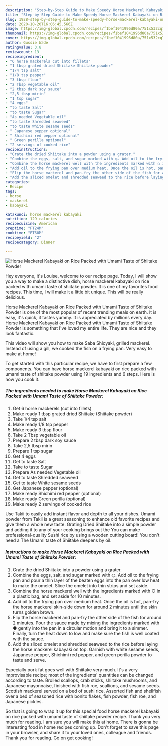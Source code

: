 ```yaml
---
description: "Step-by-Step Guide to Make Speedy Horse Mackerel Kabayaki on Rice Packed with Umami Taste of Shiitake Powder"
title: "Step-by-Step Guide to Make Speedy Horse Mackerel Kabayaki on Rice Packed with Umami Taste of Shiitake Powder"
slug: 1928-step-by-step-guide-to-make-speedy-horse-mackerel-kabayaki-on-rice-packed-with-umami-taste-of-shiitake-powder
date: 2020-10-20T16:06:45.566Z
image: https://img-global.cpcdn.com/recipes/f1bef1041996d80a/751x532cq70/horse-mackerel-kabayaki-on-rice-packed-with-umami-taste-of-shiitake-powder-recipe-main-photo.jpg
thumbnail: https://img-global.cpcdn.com/recipes/f1bef1041996d80a/751x532cq70/horse-mackerel-kabayaki-on-rice-packed-with-umami-taste-of-shiitake-powder-recipe-main-photo.jpg
cover: https://img-global.cpcdn.com/recipes/f1bef1041996d80a/751x532cq70/horse-mackerel-kabayaki-on-rice-packed-with-umami-taste-of-shiitake-powder-recipe-main-photo.jpg
author: Gussie Wade
ratingvalue: 3.8
reviewcount: 13
recipeingredient:
- "6 horse mackerels cut into fillets"
- "1 tbsp grated dried Shiitake Shiitake powder"
- "1/4 tsp salt"
- "1/8 tsp pepper"
- "3 tbsp flour"
- "2 Tbsp vegetable oil"
- "2 tbsp dark soy sauce"
- "2,5 tbsp mirin"
- "1 tsp sugar"
- "4 eggs"
- "to taste Salt"
- "to taste Sugar"
- "As needed Vegetable oil"
- "to taste Shredded seaweed"
- "to taste White sesame seeds"
- " Japanese pepper optional"
- " Shichimi red pepper optional"
- " Green perilla optional"
- "2 servings of cooked rice"
recipeinstructions:
- "Grate the dried Shiitake into a powder using a grater."
- "Combine the eggs, salt, and sugar marked with ◎. Add oil to the frying pan and pour a thin layer of the beaten eggs into the pan over low heat to make the omelet. Slice the omelet into thin strips and set aside."
- "Combine the horse mackerel well with the ingredients marked with ○ in a plastic bag, and set aside for 10 minutes."
- "Add oil to the frying pan over medium heat. Once the oil is hot, pan-fry the horse mackerel skin-side down for around 2 minutes until the skin turns golden brown."
- "Flip the horse mackerel and pan-fry the other side of the fish for around 2 minutes. Pour the sauce made by mixing the ingredients marked with ● gently into the pan in a circular motion and bring it to a simmer. Finally, turn the heat down to low and make sure the fish is well coated with the sauce."
- "Add the sliced omelet and shredded seaweed to the rice before laying the horse mackerel kabayaki on top. Garnish with white sesame seeds, Japanese pepper, Shichimi red pepper, and green perilla powder to taste and serve."
categories:
- Recipe
tags:
- horse
- mackerel
- kabayaki

katakunci: horse mackerel kabayaki 
nutrition: 129 calories
recipecuisine: American
preptime: "PT24M"
cooktime: "PT60M"
recipeyield: "2"
recipecategory: Dinner

---
```



![Horse Mackerel Kabayaki on Rice Packed with Umami Taste of Shiitake Powder](https://img-global.cpcdn.com/recipes/f1bef1041996d80a/751x532cq70/horse-mackerel-kabayaki-on-rice-packed-with-umami-taste-of-shiitake-powder-recipe-main-photo.jpg)

Hey everyone, it's Louise, welcome to our recipe page. Today, I will show you a way to make a distinctive dish, horse mackerel kabayaki on rice packed with umami taste of shiitake powder. It is one of my favorites food recipes. This time, I will make it a little bit unique. This will be really delicious.

Horse Mackerel Kabayaki on Rice Packed with Umami Taste of Shiitake Powder is one of the most popular of recent trending meals on earth. It is easy, it's quick, it tastes yummy. It is appreciated by millions every day. Horse Mackerel Kabayaki on Rice Packed with Umami Taste of Shiitake Powder is something that I've loved my entire life. They are nice and they look fantastic.

This video will show you how to make Saba Shioyaki, grilled mackerel. Instead of using a gill, we cooked the fish on a frying pan. Very easy to make at home!


To get started with this particular recipe, we have to first prepare a few components. You can have horse mackerel kabayaki on rice packed with umami taste of shiitake powder using 19 ingredients and 6 steps. Here is how you cook it.

<!--inarticleads1-->

##### The ingredients needed to make Horse Mackerel Kabayaki on Rice Packed with Umami Taste of Shiitake Powder:

1. Get 6 horse mackerels (cut into fillets)
1. Make ready 1 tbsp grated dried Shiitake (Shiitake powder)
1. Take 1/4 tsp salt
1. Make ready 1/8 tsp pepper
1. Make ready 3 tbsp flour
1. Take 2 Tbsp vegetable oil
1. Prepare 2 tbsp dark soy sauce
1. Take 2,5 tbsp mirin
1. Prepare 1 tsp sugar
1. Get 4 eggs
1. Get to taste Salt
1. Take to taste Sugar
1. Prepare As needed Vegetable oil
1. Get to taste Shredded seaweed
1. Get to taste White sesame seeds
1. Get  Japanese pepper (optional)
1. Make ready  Shichimi red pepper (optional)
1. Make ready  Green perilla (optional)
1. Make ready 2 servings of cooked rice


Use Takii to easily add instant flavor and depth to all your dishes. Umami powder from Takii is a great seasoning to enhance old favorite recipes and give them a whole new taste. Grating Dried Shiitake into a simple powder and adding it to any of your cooking brings out the You can make professional-quality Sushi rice by using a wooden cutting board! You don&#39;t need a The Umami taste of Shiitake deepens by oil. 

<!--inarticleads2-->

##### Instructions to make Horse Mackerel Kabayaki on Rice Packed with Umami Taste of Shiitake Powder:

1. Grate the dried Shiitake into a powder using a grater.
1. Combine the eggs, salt, and sugar marked with ◎. Add oil to the frying pan and pour a thin layer of the beaten eggs into the pan over low heat to make the omelet. Slice the omelet into thin strips and set aside.
1. Combine the horse mackerel well with the ingredients marked with ○ in a plastic bag, and set aside for 10 minutes.
1. Add oil to the frying pan over medium heat. Once the oil is hot, pan-fry the horse mackerel skin-side down for around 2 minutes until the skin turns golden brown.
1. Flip the horse mackerel and pan-fry the other side of the fish for around 2 minutes. Pour the sauce made by mixing the ingredients marked with ● gently into the pan in a circular motion and bring it to a simmer. Finally, turn the heat down to low and make sure the fish is well coated with the sauce.
1. Add the sliced omelet and shredded seaweed to the rice before laying the horse mackerel kabayaki on top. Garnish with white sesame seeds, Japanese pepper, Shichimi red pepper, and green perilla powder to taste and serve.


Especially pork fat goes well with Shiitake very much. It&#39;s a very improvisable recipe; most of the ingredients&#39; quantities can be changed according to taste. Broiled scallops, crab sticks, shiitake mushrooms, and Japanese mayonnaise, finished with fish roe, scallions, and sesame seeds. Scottish mackerel served on a bed of sushi rice. Assorted fish and shellfish over a bed of seasoned rice with bonito flakes, fish powder, fish roe, and Japanese pickles. 

So that is going to wrap it up for this special food horse mackerel kabayaki on rice packed with umami taste of shiitake powder recipe. Thank you very much for reading. I am sure you will make this at home. There is gonna be interesting food in home recipes coming up. Don't forget to save this page in your browser, and share it to your loved ones, colleague and friends. Thank you for reading. Go on get cooking!
